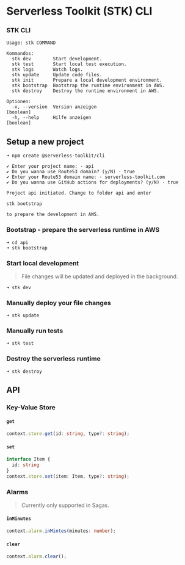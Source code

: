 # Serverless Toolkit (STK) CLI

### STK CLI

```
Usage: stk COMMAND

Kommandos:
  stk dev        Start development.
  stk test       Start local test execution.
  stk logs       Watch logs.
  stk update     Update code files.
  stk init       Prepare a local development environment.
  stk bootstrap  Bootstrap the runtime environment in AWS.
  stk destroy    Destroy the runtime environment in AWS.

Optionen:
  -v, --version  Version anzeigen                                      [boolean]
  -h, --help     Hilfe anzeigen                                        [boolean]
```

## Setup a new project

```
➜ npm create @serverless-toolkit/cli
```

```
✔ Enter your project name: · api
✔ Do you wanna use Route53 domain? (y/N) · true
✔ Enter your Route53 domain name: · serverless-toolkit.com
✔ Do you wanna use GitHub actions for deployments? (y/N) · true

Project api initiated. Change to folder api and enter

stk bootstrap

to prepare the development in AWS.
```

### Bootstrap - prepare the serverless runtime in AWS

```
➜ cd api
➜ stk bootstrap
```

### Start local development

> File changes will be updated and deployed in the background.

```
➜ stk dev
```

### Manually deploy your file changes

```
➜ stk update
```

### Manually run tests

```
➜ stk test
```

### Destroy the serverless runtime

```
➜ stk destroy
```

## API

### Key-Value Store

#### `get`

```typescript
context.store.get(id: string, type?: string);
```

#### `set`

```typescript
interface Item {
  id: string
}
context.store.set(item: Item, type?: string);
```

### Alarms

> Currently only supported in Sagas.

#### `inMinutes`

```typescript
context.alarm.inMintes(minutes: number);
```

#### `clear`

```typescript
context.alarm.clear();
```
